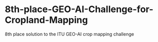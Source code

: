 # 8th-place-GEO-AI-Challenge-for-Cropland-Mapping
8th place solution to the ITU GEO-AI crop mapping challenge


